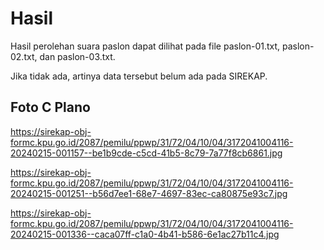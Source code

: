 # Hasil

Hasil perolehan suara paslon dapat dilihat pada file paslon-01.txt, paslon-02.txt, dan paslon-03.txt.

Jika tidak ada, artinya data tersebut belum ada pada SIREKAP.

## Foto C Plano

https://sirekap-obj-formc.kpu.go.id/2087/pemilu/ppwp/31/72/04/10/04/3172041004116-20240215-001157--be1b9cde-c5cd-41b5-8c79-7a77f8cb6861.jpg

https://sirekap-obj-formc.kpu.go.id/2087/pemilu/ppwp/31/72/04/10/04/3172041004116-20240215-001251--b56d7ee1-68e7-4697-83ec-ca80875e93c7.jpg

https://sirekap-obj-formc.kpu.go.id/2087/pemilu/ppwp/31/72/04/10/04/3172041004116-20240215-001336--caca07ff-c1a0-4b41-b586-6e1ac27b11c4.jpg

